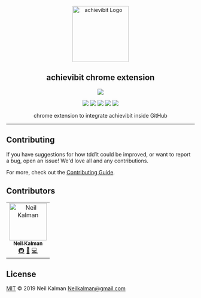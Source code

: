 <p align="center">
  <a href="https://github/apps/l1ntit" target="blank"><img src="http://Kibibit.io/kibibit-assets/SVG/achievibit.svg" width="150" alt="achievibit Logo" />
  </a>
  <h2 align="center">achievibit chrome extension</h2>
</p>
<p align="center">
  <a href="https://chrome.google.com/webstore/detail/achievibit/iddkmddomdohnihbehiamfnmpomlhpee"><img src="https://img.shields.io/chrome-web-store/v/iddkmddomdohnihbehiamfnmpomlhpee.svg?style=for-the-badge"></a>
</p>
<p align="center">
  <a href="https://img.shields.io/chrome-web-store/d/iddkmddomdohnihbehiamfnmpomlhpee.svg"><img src="https://img.shields.io/chrome-web-store/d/iddkmddomdohnihbehiamfnmpomlhpee.svg"></a>
  <a href="https://achievibit.kibibit.io"><img src="https://achievibit.kibibit.io/achievementsShield"></a>
  <a href="https://greenkeeper.io/"><img src="https://img.shields.io/badge/greenkeeper-enabled-brightgreen.svg"></a>
  <a href="#contributors"><img src="https://img.shields.io/badge/all_contributors-4-orange.svg"></a>
  <a href="https://salt.bountysource.com/teams/kibibit"><img src="https://img.shields.io/endpoint.svg?url=https://monthly-salt.now.sh&style=flat-square"></a>
</p>
<p align="center">
  chrome extension to integrate achievibit inside GitHub
</p>
<hr>

## Contributing

If you have suggestions for how tdd1t could be improved, or want to report a bug, open an issue! We'd love all and any contributions.

For more, check out the [Contributing Guide](CONTRIBUTING.md).

## Contributors

<!-- ALL-CONTRIBUTORS-LIST:START - Do not remove or modify this section -->
<!-- prettier-ignore -->
<table><tr><td align="center"><a href="https://github.com/Thatkookooguy"><img src="https://avatars0.githubusercontent.com/u/10427304?s=460&v=4" width="100px;" alt="Neil Kalman"/><br /><sub><b>Neil Kalman</b></sub></a><br /><a href="#infra-Thatkookooguy" title="Infrastructure (Hosting, Build-Tools, etc)">🚇</a> <a href="#design-Thatkookooguy" title="Design">🎨</a> <a href="https://github.com/kibibit/achievibit-chrome-extension/commits?author=Thatkookooguy" title="Code">💻</a></td></tr></table>

<!-- ALL-CONTRIBUTORS-LIST:END -->

## License

[MIT](LICENSE) © 2019 Neil Kalman <Neilkalman@gmail.com>
